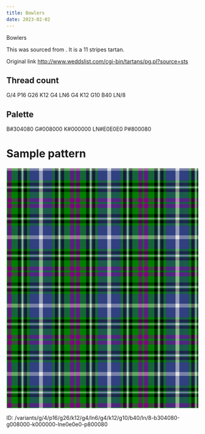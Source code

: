 ```yaml
---
title: Bowlers
date: 2023-02-02
---
```

Bowlers

This was sourced from <no value>.  It is a 11 stripes tartan.

Original link http://www.weddslist.com/cgi-bin/tartans/pg.pl?source=sts

## Thread count
G/4 P16 G26 K12 G4 LN6 G4 K12 G10 B40 LN/8

## Palette
B#304080 G#008000 K#000000 LN#E0E0E0 P#800080

# Sample pattern

![Tartan detail](tartan.png "G/4 P16 G26 K12 G4 LN6 G4 K12 G10 B40 LN/8 tartan")

ID: /variants/g/4/p16/g26/k12/g4/ln6/g4/k12/g10/b40/ln/8-b304080-g008000-k000000-lne0e0e0-p800080